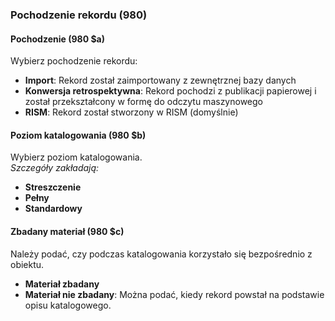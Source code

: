 ### Pochodzenie rekordu (980)

#### Pochodzenie (980 $a)
Wybierz pochodzenie rekordu:
- **Import**: Rekord został zaimportowany z zewnętrznej bazy danych
- **Konwersja retrospektywna**: Rekord pochodzi z publikacji papierowej i został przekształcony w formę do odczytu maszynowego
- **RISM**: Rekord został stworzony w RISM (domyślnie)

#### Poziom katalogowania (980 $b)
Wybierz poziom katalogowania.  
_Szczegóły zakładają:_
- **Streszczenie**
- **Pełny**
- **Standardowy**

#### Zbadany materiał (980 $c)
Należy podać, czy podczas katalogowania korzystało się bezpośrednio z obiektu.
- **Materiał zbadany**
- **Materiał nie zbadany**: Można podać, kiedy rekord powstał na podstawie opisu katalogowego.
